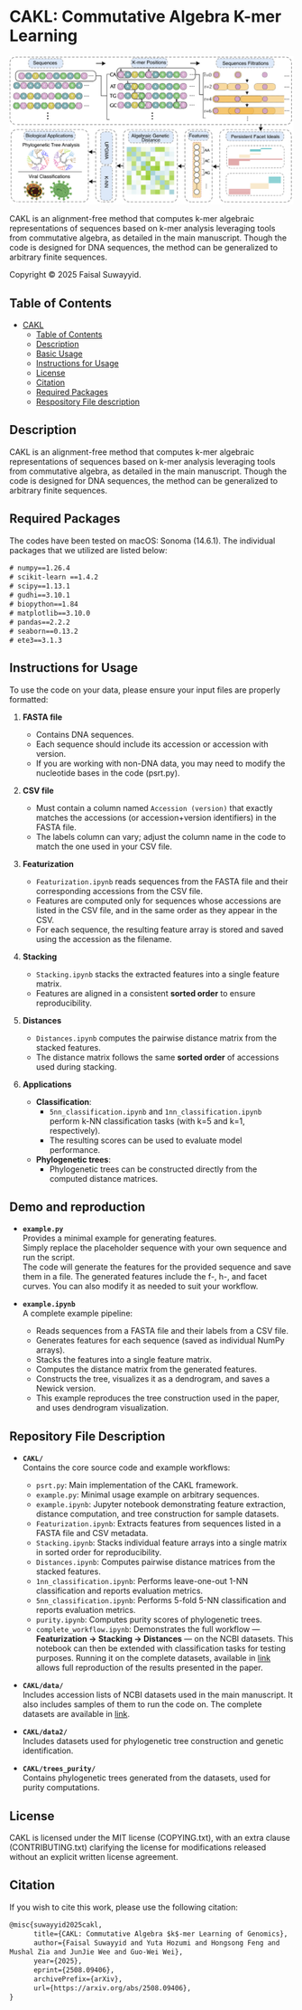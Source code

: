 # CAKL: Commutative Algebra K-mer Learning

![Alt text](concept.png)

CAKL is an alignment-free method that computes k-mer algebraic representations of sequences based on k-mer analysis leveraging tools from commutative algebra, as detailed in the main manuscript. Though the code is designed for DNA sequences, the method can be generalized to arbitrary finite sequences.

Copyright © 2025 Faisal Suwayyid.

## Table of Contents

- [CAKL](#CAKL)
  - [Table of Contents](#table-of-contents)
  - [Description](#description)
  - [Basic Usage](basic-usage)
  - [Instructions for Usage](instructions-for-usage)
  - [License](#license)
  - [Citation](#citation)
  - [Required Packages](#required-packages)
  - [Respository File description](#respository-file-description)

## Description

CAKL is an alignment-free method that computes k-mer algebraic representations of sequences based on k-mer analysis leveraging tools from commutative algebra, as detailed in the main manuscript. Though the code is designed for DNA sequences, the method can be generalized to arbitrary finite sequences.

## Required Packages
The codes have been tested on macOS: Sonoma (14.6.1). The individual packages that we utilized are listed below:
```
# numpy==1.26.4
# scikit-learn ==1.4.2
# scipy==1.13.1
# gudhi==3.10.1
# biopython==1.84
# matplotlib==3.10.0
# pandas==2.2.2
# seaborn==0.13.2
# ete3==3.1.3
```

## Instructions for Usage
To use the code on your data, please ensure your input files are properly formatted:

1. **FASTA file**
   - Contains DNA sequences.
   - Each sequence should include its accession or accession with version.
   - If you are working with non-DNA data, you may need to modify the nucleotide bases in the code (psrt.py).

2. **CSV file**
   - Must contain a column named `Accession (version)` that exactly matches the accessions (or accession+version identifiers) in the FASTA file.  
   - The labels column can vary; adjust the column name in the code to match the one used in your CSV file.
  
3. **Featurization**
   - `Featurization.ipynb` reads sequences from the FASTA file and their corresponding accessions from the CSV file.  
   - Features are computed only for sequences whose accessions are listed in the CSV file, and in the same order as they appear in the CSV. 
   - For each sequence, the resulting feature array is stored and saved using the accession as the filename.
  
4. **Stacking**
   - `Stacking.ipynb` stacks the extracted features into a single feature matrix.  
   - Features are aligned in a consistent **sorted order** to ensure reproducibility.  

5. **Distances**
   - `Distances.ipynb` computes the pairwise distance matrix from the stacked features.  
   - The distance matrix follows the same **sorted order** of accessions used during stacking.  

6. **Applications**
   - **Classification**:  
     - `5nn_classification.ipynb` and `1nn_classification.ipynb` perform k-NN classification tasks (with k=5 and k=1, respectively).  
     - The resulting scores can be used to evaluate model performance.  
   - **Phylogenetic trees**:  
     - Phylogenetic trees can be constructed directly from the computed distance matrices.  



## Demo and reproduction

- **`example.py`**  
  Provides a minimal example for generating features.  
  Simply replace the placeholder sequence with your own sequence and run the script.  
  The code will generate the features for the provided sequence and save them in a file.
  The generated features include the f-, h-, and facet curves.
  You can also modify it as needed to suit your workflow.  

- **`example.ipynb`**  
  A complete example pipeline:  
  - Reads sequences from a FASTA file and their labels from a CSV file.  
  - Generates features for each sequence (saved as individual NumPy arrays).  
  - Stacks the features into a single feature matrix.  
  - Computes the distance matrix from the generated features.  
  - Constructs the tree, visualizes it as a dendrogram, and saves a Newick version.  
  - This example reproduces the tree construction used in the paper, and uses dendrogram visualization.  

## Repository File Description

- **`CAKL/`**  
  Contains the core source code and example workflows:  
  - `psrt.py`: Main implementation of the CAKL framework.  
  - `example.py`: Minimal usage example on arbitrary sequences.  
  - `example.ipynb`: Jupyter notebook demonstrating feature extraction, distance computation, and tree construction for sample datasets.  
  - `Featurization.ipynb`: Extracts features from sequences listed in a FASTA file and CSV metadata.  
  - `Stacking.ipynb`: Stacks individual feature arrays into a single matrix in sorted order for reproducibility.  
  - `Distances.ipynb`: Computes pairwise distance matrices from the stacked features.  
  - `1nn_classification.ipynb`: Performs leave-one-out 1-NN classification and reports evaluation metrics.  
  - `5nn_classification.ipynb`: Performs 5-fold 5-NN classification and reports evaluation metrics.  
  - `purity.ipynb`: Computes purity scores of phylogenetic trees.
  - `complete_workflow.ipynb`: Demonstrates the full workflow — **Featurization → Stacking → Distances** — on the NCBI datasets.  This notebook can then be extended with classification tasks for testing purposes.  Running it on the complete datasets, available in [link](https://weilab.math.msu.edu/DataLibrary/2D/Downloads/genetics.zip) allows full reproduction of the results presented in the paper.  


- **`CAKL/data/`**  
  Includes accession lists of NCBI datasets used in the main manuscript. It also includes samples of them to run the code on. The complete datasets are available in [link](https://weilab.math.msu.edu/DataLibrary/2D/Downloads/genetics.zip).

- **`CAKL/data2/`**  
  Includes datasets used for phylogenetic tree construction and genetic identification.  

- **`CAKL/trees_purity/`**  
  Contains phylogenetic trees generated from the datasets, used for purity computations.  

## License

CAKL is licensed under the MIT license (COPYING.txt), with an extra clause (CONTRIBUTING.txt) clarifying the license for modifications released without an explicit written license agreement.

## Citation

If you wish to cite this work, please use the following citation:
```
@misc{suwayyid2025cakl,
      title={CAKL: Commutative Algebra $k$-mer Learning of Genomics}, 
      author={Faisal Suwayyid and Yuta Hozumi and Hongsong Feng and Mushal Zia and JunJie Wee and Guo-Wei Wei},
      year={2025},
      eprint={2508.09406},
      archivePrefix={arXiv},
      url={https://arxiv.org/abs/2508.09406}, 
}
```
